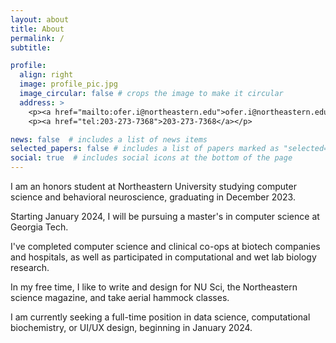 ```yaml
---
layout: about
title: About
permalink: /
subtitle: 

profile:
  align: right
  image: profile_pic.jpg
  image_circular: false # crops the image to make it circular
  address: >
    <p><a href="mailto:ofer.i@northeastern.edu">ofer.i@northeastern.edu</a></p>
    <p><a href="tel:203-273-7368">203-273-7368</a></p>

news: false  # includes a list of news items
selected_papers: false # includes a list of papers marked as "selected={true}"
social: true  # includes social icons at the bottom of the page
---
```

I am an honors student at Northeastern University studying computer science and behavioral neuroscience, graduating in December 2023.

Starting January 2024, I will be pursuing a master's in computer science at Georgia Tech.

I've completed computer science and clinical co-ops at biotech companies and hospitals, as well as participated in computational and wet lab biology research.

In my free time, I like to write and design for NU Sci, the Northeastern science magazine, and take aerial hammock classes.

I am currently seeking a full-time position in data science, computational biochemistry, or UI/UX design, beginning in January 2024.

<!-- Write your biography here. Tell the world about yourself. Link to your favorite [subreddit](http://reddit.com). You can put a picture in, too. The code is already in, just name your picture `profile_pic.jpg` and put it in the `img/` folder.

Put your address / P.O. box / other info right below your picture. You can also disable any these elements by editing `profile` property of the YAML header of your `_pages/about.md`. Edit `_bibliography/papers.bib` and Jekyll will render your [publications page](/al-folio/publications/) automatically.

Link to your social media connections, too. This theme is set up to use [Font Awesome icons](http://fortawesome.github.io/Font-Awesome/) and [Academicons](https://jpswalsh.github.io/academicons/), like the ones below. Add your Facebook, Twitter, LinkedIn, Google Scholar, or just disable all of them.
-->